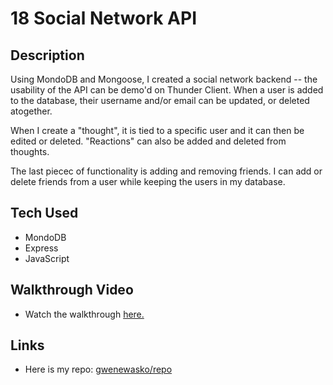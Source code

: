 # 18 Social Network API

## Description

Using MondoDB and Mongoose, I created a social network backend -- the usability of the API can be demo'd on Thunder Client. When a user is added to the database, their username and/or email can be updated, or deleted atogether.

When I create a "thought", it is tied to a specific user and it can then be edited or deleted. "Reactions" can also be added and deleted from thoughts.

The last piecec of functionality is adding and removing friends. I can add or delete friends from a user while keeping the users in my database.

## Tech Used

- MondoDB
- Express
- JavaScript

## Walkthrough Video

- Watch the walkthrough [here.](https://drive.google.com/file/d/1QaKBYL2dcjvAq0gZNUwH5U5Z2hmYl762/view?usp=sharing)

## Links

- Here is my repo: [gwenewasko/repo](https://github.com/gwenewasko/social-network-api_18)
